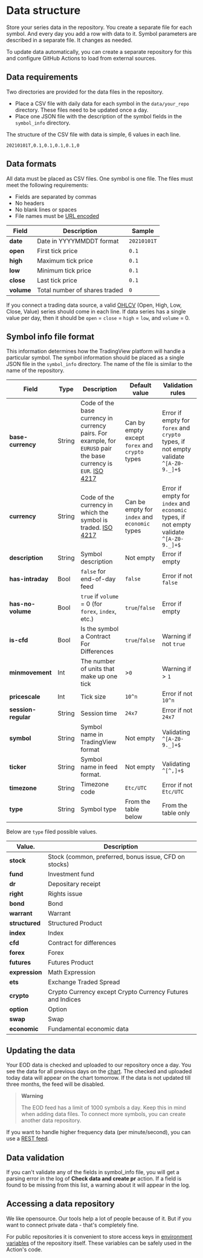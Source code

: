 [iso_4217]: https://en.wikipedia.org/wiki/ISO_4217
[rest_feed]: https://www.tradingview.com/brokerage-integration/
[env_var]: https://docs.github.com/en/actions/learn-github-actions/environment-variables
[tv_chart]: [https://tradingview.com/chart]
[support_ohlc]: https://www.tradingview.com/support/solutions/43000619436-heikin-ashi/
[url_encode]: https://en.wikipedia.org/wiki/Internationalized_Resource_Identifier

# Data structure

Store your series data in the repository. 
You create a separate file for each symbol. And every day you add a row with data to it.
Symbol parameters are described in a separate file. It changes as needed.

To update data automatically, you can create a separate repository for this and configure GitHub Actions to load from external sources.

## Data requirements

Two directories are provided for the data files in the repository.

- Place a CSV file with daily data for each symbol in the `data/your_repo` directory. These files need to be updated once a day.
- Place one JSON file with the description of the symbol fields in the `symbol_info` directory.

The structure of the CSV file with data is simple, 6 values in each line.

```csv
20210101T,0.1,0.1,0.1,0.1,0
```

## Data formats

All data must be placed as CSV files. One symbol is one file. The files must meet the following requirements:

- Fields are separated by commas
- No headers
- No blank lines or spaces
- File names must be [URL encoded][url_encode]

| Field      | Description                   | Sample      |
|------------|-------------------------------|-------------|
| __date__   | Date in YYYYMMDDT format      | `20210101T` |
| __open__   | First tick price              | `0.1`       |
| __high__   | Maximum tick price            | `0.1`       |
| __low__    | Minimum tick price            | `0.1`       |
| __close__  | Last tick price               | `0.1`       |
| __volume__ | Total number of shares traded | `0`         |

If you connect a trading data source, a valid [OHLCV][support_ohlc] (Open, High, Low, Close, Value) series should come in each line.
If data series has a single value per day, then it should be `open` = `close` = `high` = `low`, and `volume` = 0.

## Symbol info file format

This information determines how the TradingView platform will handle a particular symbol. 
The symbol information should be placed as a single JSON file in the `symbol_info` directory. 
The name of the file is similar to the name of the repository.

|      Field          | Type   | Description                                                                                                                   |                     Default value              |                                    Validation rules                                    |
|---------------------|--------|-------------------------------------------------------------------------------------------------------------------------------|------------------------------------------------|----------------------------------------------------------------------------------------|
| __base-currency__   | String | Code of the base currency in currency pairs.  For example, for `EURUSD` pair the base currency is `EUR`. [ISO 4217][iso_4217] | Can by empty except `forex` and `crypto` types | Error if empty for `forex` and `crypto` types, if not empty validate `^[A-Z0-9._]+$`   |
| __currency__        | String | Code of the currency in which the symbol is traded. [ISO 4217][iso_4217]                                                      | Can be empty for `index` and `economic` types  | Error if empty for `index` and `economic` types, if not empty validate `^[A-Z0-9._]+$` |
| __description__     | String | Symbol description                                                                                                            | Not empty                                      | Error if empty                                                                         |
| __has-intraday__    | Bool   | `false` for end-of-day feed                                                                                                   | `false`                                        | Error if not `false`                                                                   |
| __has-no-volume__   | Bool   | `true` if `volume` = 0 (for `forex`, `index`, etc.)                                                                           | `true`/`false`                                 | Error if empty                                                                         |
| __is-cfd__          | Bool   | Is the symbol a Contract For Differences                                                                                      | `true`/`false`                                 | Warning if not `true`                                                                  |
| __minmovement__     | Int    | The number of units that make up one tick                                                                                     | >`0`                                           | Warning if > `1`                                                                       |
| __pricescale__      | Int    | Tick size                                                                                                                     | `10^n`                                         | Error if not `10^n`                                                                    |
| __session-regular__ | String | Session time                                                                                                                  | `24x7`                                         | Error if not `24x7`                                                                    |
| __symbol__          | String | Symbol name in TradingView format                                                                                             | Not empty                                      | Validating `^[A-Z0-9._]+$`                                                             |
| __ticker__          | String | Symbol name in feed format.                                                                                                   | Not empty                                      | Validating `^[^,]+$`                                                                   |
| __timezone__        | String | Timezone code                                                                                                                 | `Etc/UTC`                                      | Error if not `Etc/UTC`                                                                 |
| __type__            | String | Symbol type                                                                                                                   | From the table below                           | From the table only                                                                    |

Below are `type` filed possible values.

| Value.         | Description                                                |
|----------------|------------------------------------------------------------|
| __stock__      | Stock (common, preferred, bonus issue, CFD on stocks)      |
| __fund__       | Investment fund                                            |
| __dr__         | Depositary receipt                                         |
| __right__      | Rights issue                                               |
| __bond__       | Bond                                                       |
| __warrant__    | Warrant                                                    |
| __structured__ | Structured Product                                         |
| __index__      | Index                                                      |
| __cfd__        | Contract for differences                                   |
| __forex__      | Forex                                                      |
| __futures__    | Futures Product                                            |
| __expression__ | Math Expression                                            |
| __ets__        | Exchange Traded Spread                                     |
| __crypto__     | Crypto Currency except Crypto Currency Futures and Indices |
| __option__     | Option                                                     |
| __swap__       | Swap                                                       |
| __economic__   | Fundamental economic data                                  |

## Updating the data

Your EOD data is checked and uploaded to our repository once a day.
You see the data for all previous days on the [chart][tv_chart]. 
The checked and uploaded today data will appear on the chart tomorrow.
If the data is not updated till three months, the feed will be disabled.

> __Warning__
> 
> The EOD feed has a limit of 1000 symbols a day. Keep this in mind when adding data files.
> To connect more symbols, you can create another data repository.

If you want to handle higher frequency data (per minute/second), you can use a [REST feed][rest_feed].

## Data validation
 
If you can't validate any of the fields in symbol_info file, you will get a parsing error in the log of __Check data and create pr__ action.
If a field is found to be missing from this list, a warning about it will appear in the log.

## Accessing a data repository

We like opensource. Our tools help a lot of people because of it. 
But if you want to connect private data - that's completely fine.

For public repositories it is convenient to store access keys in [environment variables][env_var] of the repository itself.
These variables can be safely used in the Action's code.
